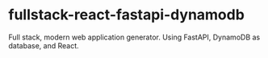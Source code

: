 # fullstack-react-fastapi-dynamodb
Full stack, modern web application generator. Using FastAPI, DynamoDB as database, and React.
